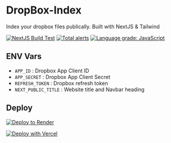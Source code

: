 # DropBox-Index

Index your dropbox files publically. Built with NextJS & Tailwind

[![NextJS Build Test](https://github.com/ArnabXD/Dropbox-Index/actions/workflows/next-build.yml/badge.svg)](https://github.com/ArnabXD/Dropbox-Index/actions/workflows/next-build.yml)
[![Total alerts](https://img.shields.io/lgtm/alerts/g/ArnabXD/Dropbox-Index.svg?logo=lgtm&logoWidth=18)](https://lgtm.com/projects/g/ArnabXD/Dropbox-Index/alerts/)
[![Language grade: JavaScript](https://img.shields.io/lgtm/grade/javascript/g/ArnabXD/Dropbox-Index.svg?logo=lgtm&logoWidth=18)](https://lgtm.com/projects/g/ArnabXD/Dropbox-Index/context:javascript)

## ENV Vars

- `APP_ID` : Dropbox App Client ID
- `APP_SECRET` : Dropbox App Client Secret
- `REFRESH_TOKEN` : Dropbox refresh token
- `NEXT_PUBLIC_TITLE` : Website title and Navbar heading

## Deploy

[![Deploy to Render](https://render.com/images/deploy-to-render-button.svg)](https://render.com/deploy)

[![Deploy with Vercel](https://vercel.com/button)](https://vercel.com/new/clone?repository-url=https%3A%2F%2Fgithub.com%2FArnabXD%2FDropbox-Index&env=APP_ID,APP_SECRET,REFRESH_TOKEN,NEXT_PUBLIC_TITLE)